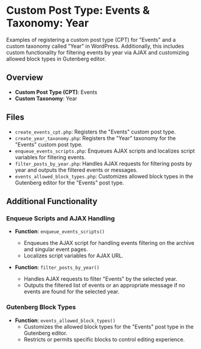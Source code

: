 # Custom Post Type: Events & Taxonomy: Year

Examples of registering a custom post type (CPT) for "Events" and a custom taxonomy called "Year" in WordPress. Additionally, this includes custom functionality for filtering events by year via AJAX and customizing allowed block types in Gutenberg editor.

## Overview

- **Custom Post Type (CPT)**: Events
- **Custom Taxonomy**: Year

## Files

- `create_events_cpt.php`: Registers the "Events" custom post type.
- `create_year_taxonomy.php`: Registers the "Year" taxonomy for the "Events" custom post type.
- `enqueue_events_scripts.php`: Enqueues AJAX scripts and localizes script variables for filtering events.
- `filter_posts_by_year.php`: Handles AJAX requests for filtering posts by year and outputs the filtered events or messages.
- `events_allowed_block_types.php`: Customizes allowed block types in the Gutenberg editor for the "Events" post type.

## Additional Functionality

### Enqueue Scripts and AJAX Handling

- **Function**: `enqueue_events_scripts()`
  - Enqueues the AJAX script for handling events filtering on the archive and singular event pages.
  - Localizes script variables for AJAX URL.

- **Function**: `filter_posts_by_year()`
  - Handles AJAX requests to filter "Events" by the selected year.
  - Outputs the filtered list of events or an appropriate message if no events are found for the selected year.

### Gutenberg Block Types

- **Function**: `events_allowed_block_types()`
  - Customizes the allowed block types for the "Events" post type in the Gutenberg editor.
  - Restricts or permits specific blocks to control editing experience.

